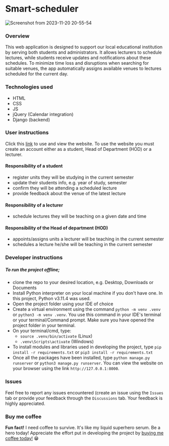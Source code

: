 # Smart-scheduler

![Screenshot from 2023-11-20 20-55-54](https://github.com/morikeli/smart-scheduler/assets/78599959/bc57ceb5-b2e8-41ae-b5bb-867273329033)


### Overview
This web application is designed to support our local educational institution by serving both students and administrators. It allows lecturers to schedule lectures, while students receive updates and notifications about these schedules. To minimize time loss and disruptions when searching for suitable venues, the app automatically assigns available venues to lectures scheduled for the current day.

### Technologies used
  - HTML
  - CSS
  - JS
  - jQuery (Calendar integration)
  - Django (backend)

### User instructions
  Click this [link](https://smart-schedule.onrender.com/auth/login) to use and view the website. To use the website you must create an account either as a student, Head of Department (HOD) or a lecturer.

#### Responsibility of a student
  - register units they will be studying in the current semester
  - update their students info, e.g. year of study, semester
  - confirm they will be attending a scheduled lecture
  - provide feedback about the venue of the latest lecture

#### Responsibility of a lecturer
  - schedule lectures they will be teaching on a given date and time

#### Responsibility of the Head of department (HOD)
  - appoints/assigns units a lecturer will be teaching in the current semester
  - schedules a lecture he/she will be teaching in the current semester

### Developer instructions
##### To run the project offline;
  - clone the repo to your desired location, e.g. Desktop, Downloads or Documents
  - Install Python interpreter on your local machine if you don't have one. In this project, Python v3.11.4 was used.
  - Open the project folder using your IDE of choice
  - Create a virtual environment using the command `python -m venv .venv` or `python3 -m venv .venv`. You use this command in your IDE's terminal or your terminal/Command prompt. Make sure you have opened the project folder in your terminal.
  - On your terminal/cmd, type:
    -  `source .venv/bin/activate` (Linux)
    -  `.venv\Scripts\activate`  (Windows)
  - To install modules and libraries used in developing the project, type `pip install -r requirements.txt` or `pip3 install -r requirements.txt`
  - Once all the packages have been installed, type `python manage.py runserver` or `python3 manage.py runserver`. You can view the website on your browser using the link `http://127.0.0.1:8000`.

### Issues
 Feel free to report any issues encountered (create an issue using the `Issues` tab or provide your feedback through the `Discussions` tab. Your feedback is highly appreciated.

### Buy me coffee
**Fun fact!**
  I need coffee to survive. It's like my liquid superhero serum. Be a hero today!
  Appreciate the effort put in developing the project by [buying me coffee today!](https://www.buymeacoffee.com/keli.io) 😁

